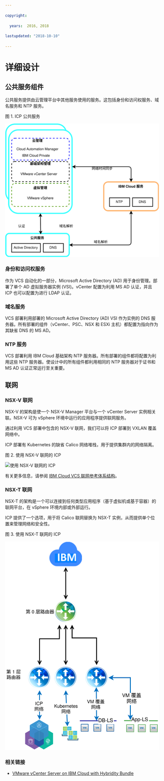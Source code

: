 ```yaml
---

copyright:

  years:  2016, 2018

lastupdated: "2018-10-10"

---
```


# 详细设计

## 公共服务组件
公共服务提供由云管理平台中其他服务使用的服务。这包括身份和访问权服务、域名服务和 NTP 服务。

图 1. ICP 公共服务

![ICP 公共服务](vcsicp-icp-commonservices.svg)

### 身份和访问权服务
作为 VCS 自动化的一部分，Microsoft Active Directory (AD) 用于身份管理。部署了单个 AD 虚拟服务器实例 (VSI)。vCenter 配置为利用 MS AD 认证，并且 ICP 也可以配置为进行 LDAP 认证。

###	域名服务
VCS 部署利用部署的 Microsoft Active Directory (AD) VSI 作为实例的 DNS 服务器。所有部署的组件（vCenter、PSC、NSX 和 ESXi 主机）都配置为指向作为其缺省 DNS 的 MS AD。

###	NTP 服务
VCS 部署利用 IBM Cloud 基础架构 NTP 服务器。所有部署的组件都将配置为利用这些 NTP 服务器。使设计中的所有组件都利用相同的 NTP 服务器对于证书和 MS AD 认证正常运行至关重要。

## 联网

### NSX-V 联网

NSX-V 的架构是使一个 NSX-V Manager 平台与一个 vCenter Server 实例相关联。NSX-V 可为 vSphere 环境中运行的应用程序提供联网服务。

通过利用 VCS 部署中包含的 NSX-V 联网，我们可以将 ICP 部署到 VXLAN 覆盖网络中。

ICP 部署有 Kubernetes 的缺省 Calico 网络堆栈，用于提供集群内的网络隔离。

图 2. 使用 NSX-V 联网的 ICP

![使用 NSX-V 联网的 ICP](vcsicp-nsxv-networking.svg)

有关更多信息，请参阅 [IBM Cloud VCS 联网参考体系结构](../vcsnsxt/vcsnsxt-intro.html)。

### NSX-T 联网

NSX-T 的架构是一个可以连接到任何类型应用程序（基于虚拟机或基于容器）的联网平台，在 vSphere 环境内部或外部运行。

ICP 提供了一个选项，用于将 Calico 联网替换为 NSX-T 实例，从而提供单个位置来管理网络和安全性。

图 3. 使用 NSX-T 联网的 ICP

![使用 NSX-T 联网的 ICP](vcsicp-icp-nsxt-networking.svg)

### 相关链接

* [VMware vCenter Server on IBM Cloud with Hybridity Bundle](../vcs/vcs-hybridity-intro.html)
